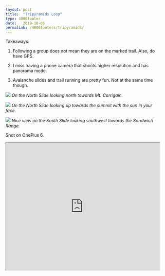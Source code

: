 ```yaml
---
layout: post
title:  "Tripyramids Loop"
type: 4000footer
date:   2019-10-06
permalink: /4000footers/tripyramids/
---
```


Takeaways:

1. Following a group does not mean they are on the marked trail. Also, do have GPS.

2. I miss having a phone camera that shoots higher resolution and has panorama mode.

3. Avalanche slides and trail running are pretty fun. Not at the same time though.


![](../../../images/northSlide.jpg)
*On the North Slide looking north towards Mt. Carrigain.*



![](../../../images/northSlide2.jpg)
*On the North Slide looking up towards the summit with the sun in your face.*



![](../../../images/southSlide.jpg)
*Nice view on the South Slide looking southwest towards the Sandwich Range.*

Shot on OnePlus 6.

<iframe width="100%" height="420px" src="https://caltopo.com/m/DJ8T"></iframe>

